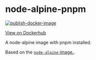 # node-alpine-pnpm

[![publish-docker-image](https://github.com/StefanWin/node-alpine-pnpm/actions/workflows/build.yml/badge.svg)](https://github.com/StefanWin/node-alpine-pnpm/actions/workflows/build.yml)

[View on Dockerhub](https://hub.docker.com/r/stefanwin/node-alpine-pnpm)

A node-alpine image with pnpm installed.

Based on the [`node-alpine` image.](https://hub.docker.com/_/node).

